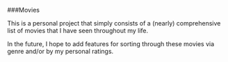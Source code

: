 ###Movies

This is a personal project that simply consists of a (nearly) comprehensive list of movies that I have seen throughout my life. 

In the future, I hope to add features for sorting through these movies via genre and/or by my personal ratings.